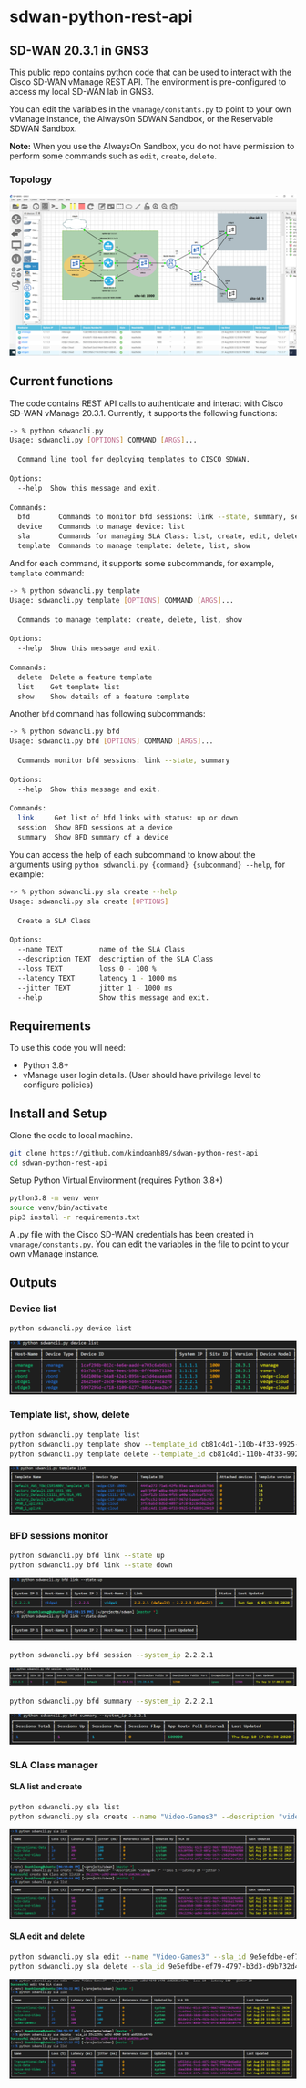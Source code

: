 # sdwan-python-rest-api

## SD-WAN 20.3.1 in GNS3

This public repo contains python code that can be used to interact with the Cisco SD-WAN vManage REST API. The environment is pre-configured to access my local SD-WAN lab in GNS3. 

You can edit the variables in the `vmanage/constants.py` to point to your own vManage instance, the AlwaysOn SDWAN Sandbox, or the Reservable
SDWAN Sandbox.

**Note:** When you use the AlwaysOn Sandbox, you do not have permission to perform
some commands such as `edit`, `create`, `delete`.


### Topology

![Alt text](images/07_RG.png)

## Current functions
The code contains REST API calls to authenticate and interact with Cisco SD-WAN vManage 20.3.1. Currently, it supports the following functions:
```bash
-> % python sdwancli.py 
Usage: sdwancli.py [OPTIONS] COMMAND [ARGS]...

  Command line tool for deploying templates to CISCO SDWAN.

Options:
  --help  Show this message and exit.

Commands:
  bfd       Commands to monitor bfd sessions: link --state, summary, session
  device    Commands to manage device: list
  sla       Commands for managing SLA Class: list, create, edit, delete
  template  Commands to manage template: delete, list, show
```

And for each command, it supports some subcommands, for example, `template` command:

```bash
-> % python sdwancli.py template
Usage: sdwancli.py template [OPTIONS] COMMAND [ARGS]...

  Commands to manage template: create, delete, list, show

Options:
  --help  Show this message and exit.

Commands:
  delete  Delete a feature template
  list    Get template list
  show    Show details of a feature template
```

Another `bfd` command has following subcommands:

```bash
-> % python sdwancli.py bfd                            
Usage: sdwancli.py bfd [OPTIONS] COMMAND [ARGS]...

  Commands monitor bfd sessions: link --state, summary

Options:
  --help  Show this message and exit.

Commands:
  link     Get list of bfd links with status: up or down
  session  Show BFD sessions at a device
  summary  Show BFD summary of a device
```

You can access the help of each subcommand to know about the arguments using 
`python sdwancli.py {command} {subcommand} --help`, for example:

```bash
-> % python sdwancli.py sla create --help
Usage: sdwancli.py sla create [OPTIONS]

  Create a SLA Class

Options:
  --name TEXT         name of the SLA Class
  --description TEXT  description of the SLA Class
  --loss TEXT         loss 0 - 100 %
  --latency TEXT      latency 1 - 1000 ms
  --jitter TEXT       jitter 1 - 1000 ms
  --help              Show this message and exit.
```

## Requirements

To use this code you will need:

- Python 3.8+
- vManage user login details. (User should have privilege level to configure policies)

## Install and Setup
Clone the code to local machine.
```bash
git clone https://github.com/kimdoanh89/sdwan-python-rest-api
cd sdwan-python-rest-api
```

Setup Python Virtual Environment (requires Python 3.8+)
```bash
python3.8 -m venv venv
source venv/bin/activate
pip3 install -r requirements.txt
```
A .py file with the Cisco SD-WAN credentials has been created in `vmanage/constants.py`. You can edit the variables in the file to point to your own vManage instance.

## Outputs
### Device list

```bash
python sdwancli.py device list
```

![Alt text](images/01_device_list.png)

### Template list, show, delete

```bash
python sdwancli.py template list
python sdwancli.py template show --template_id cb81c4d1-110b-4f33-9925-bf4889129019
python sdwancli.py template delete --template_id cb81c4d1-110b-4f33-9925-bf4889129019
```
![Alt text](images/01_template_list.png)

### BFD sessions monitor

```bash
python sdwancli.py bfd link --state up
python sdwancli.py bfd link --state down
```
![Alt text](images/03_bfd_link_up_down.png)

```bash
python sdwancli.py bfd session --system_ip 2.2.2.1
```


![Alt text](images/03_bfd_session.png)

```bash
python sdwancli.py bfd summary --system_ip 2.2.2.1
```

![Alt text](images/03_bfd_summary.png)

### SLA Class manager
#### SLA list and create

```bash
python sdwancli.py sla list
python sdwancli.py sla create --name "Video-Games3" --description "videogame 3" --loss 1 --latency 20 --jitter 5
```

![Alt text](images/04_sla_list_create.png)

#### SLA edit and delete
```bash
python sdwancli.py sla edit --name "Video-Games3" --sla_id 9e5efdbe-ef79-4797-b3d3-d9b732d45422 --loss 10 --latency 100 --jitter 20
python sdwancli.py sla delete --sla_id 9e5efdbe-ef79-4797-b3d3-d9b732d45422
```

![Alt text](images/04_sla_edit_delete.png)